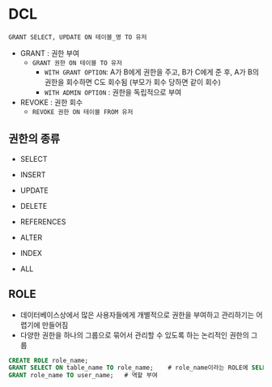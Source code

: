 # DCL

`GRANT SELECT, UPDATE ON 테이블_명 TO 유저`

- GRANT : 권한 부여
  - `GRANT 권한 ON 테이블 TO 유저`
    - `WITH GRANT OPTION`: A가 B에게 권한을 주고, B가 C에게 준 후, A가 B의 권한을 회수하면 C도 회수됨 (부모가 회수 당하면 같이 회수)
    - `WITH ADMIN OPTION` : 권한을 독립적으로 부여
- REVOKE : 권한 회수
  - `REVOKE 권한 ON 테이블 FROM 유저`



## 권한의 종류

- SELECT
- INSERT
- UPDATE
- DELETE

- REFERENCES
- ALTER
- INDEX

- ALL



## ROLE

- 데이터베이스상에서 많은 사용자들에게 개별적으로 권한을 부여하고 관리하기는 어렵기에 만들어짐
- 다양한 권한을 하나의 그룹으로 묶어서 관리할 수 있도록 하는 논리적인 권한의 그룹

```sql
CREATE ROLE role_name;
GRANT SELECT ON table_name TO role_name;	# role_name이라는 ROLE에 SELECT 권한 부여
GRANT role_name TO user_name;	# 역할 부여
```